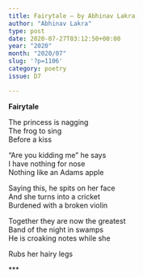 ```yaml
---
title: Fairytale – by Abhinav Lakra
author: "Abhinav Lakra"
type: post
date: 2020-07-27T03:12:50+00:00
year: "2020"
month: "2020/07"
slug: '?p=1106'
category: poetry
issue: D7

---
```

**Fairytale**

The princess is nagging  
The frog to sing  
Before a kiss

&#8220;Are you kidding me&#8221; he says  
I have nothing for nose  
Nothing like an Adams apple

Saying this, he spits on her face  
And she turns into a cricket  
Burdened with a broken violin

Together they are now the greatest  
Band of the night in swamps  
He is croaking notes while she

Rubs her hairy legs

\***
